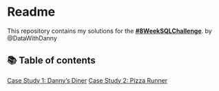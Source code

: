 # Readme

This repository contains my solutions for the [**#8WeekSQLChallenge**](https://8weeksqlchallenge.com/).
 by @DataWithDanny

## 📚 Table of contents

[Case Study 1: Danny’s Diner](https://github.com/pallavi-2/8-weeks-SQL-challenge/tree/main/Case%20Study%201%20Danny%E2%80%99s%20Diner)
[Case Study 2: Pizza Runner](https://github.com/pallavi-2/8-weeks-SQL-challenge/tree/main/Case%20Study%202%20Pizza%20Runner)